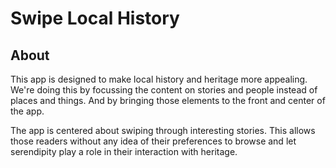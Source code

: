 # Swipe Local History

## About
This app is designed to make local history and heritage more appealing.
We're doing this by focussing the content on stories and people instead of places and things.
And by bringing those elements to the front and center of the app.

The app is centered about swiping through interesting stories.
This allows those readers without any idea of their preferences to browse and let serendipity play a role in their interaction with heritage.
